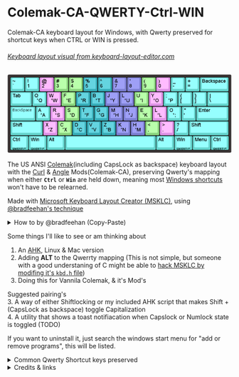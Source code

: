 # Colemak-CA-QWERTY-Ctrl-WIN
Colemak-CA keyboard layout for Windows, with Qwerty preserved for shortcut keys when CTRL or WIN is pressed.

###### [Keyboard layout visual from keyboard-layout-editor.com](http://www.keyboard-layout-editor.com/##@_backcolor=%23383232%3B&@_c=%2365d6cf&t=%23040807&f:6%3B&=~%0A%60&_t=%23000000%3B&=!%0A1&_c=%23e093e8%3B&=%2F@%0A2&_c=%238bd67f%3B&=%23%0A3&=$%0A4&_c=%2336aeba%3B&=%25%0A5&=%5E%0A6&_c=%237d80d4%3B&=%2F&%0A7&=*%0A8&_c=%238bd67f%3B&=(%0A9&_c=%23e093e8%3B&=)%0A0&_c=%2365d6cf%3B&=%2F_%0A-&=+%0A%2F=&_w:2%3B&=Backspace%3B&@_w:1.5%3B&=Tab&=Q%0A%0A%0A%0A%0A%0A%0A%0A%0A%0A*Q&_c=%23e093e8%3B&=W%0A%0A%0A%0A%0A%0A%0A%0A%0A%0A*W&_c=%238bd67f%3B&=F%0A%0A%0A%0A%0A%0A%0A%0A%0A%0A*E&_c=%2336aeba%3B&=P%0A%0A%0A%0A%0A%0A%0A%0A%0A%0A*R&=B%0A%0A%0A%0A%0A%0A%0A%0A%0A%0A*T&_c=%237d80d4%3B&=J%0A%0A%0A%0A%0A%0A%0A%0A%0A%0A*Y&=L%0A%0A%0A%0A%0A%0A%0A%0A%0A%0A*U&_c=%238bd67f%3B&=U%0A%0A%0A%0A%0A%0A%0A%0A%0A%0A*I&_c=%23e093e8%3B&=Y%0A%0A%0A%0A%0A%0A%0A%0A%0A%0A*O&_c=%2365d6cf%3B&=%2F%3B%0A%0A%0A%0A%0A%0A%0A%0A%0A%0A*P&=%7B%0A%5B&=%7D%0A%5D&_w:1.5%3B&=%7C%0A%5C%3B&@_f:4&w:1.75%3B&=BackSpace&_f:6%3B&=A%0A%0A%0A%0A%0A%0A%0A%0A%0A%0A*A&_c=%23e093e8%3B&=R%0A%0A%0A%0A%0A%0A%0A%0A%0A%0A*S&_c=%238bd67f%3B&=S%0A%0A%0A%0A%0A%0A%0A%0A%0A%0A*D&_c=%2336aeba%3B&=T%0A%0A%0A%0A%0A%0A%0A%0A%0A%0A*F&=G%0A%0A%0A%0A%0A%0A%0A%0A%0A%0A*G&_c=%237d80d4%3B&=M%0A%0A%0A%0A%0A%0A%0A%0A%0A%0A*H&=N%0A%0A%0A%0A%0A%0A%0A%0A%0A%0A*J&_c=%238bd67f%3B&=E%0A%0A%0A%0A%0A%0A%0A%0A%0A%0A*K&_c=%23e093e8%3B&=L%0A%0A%0A%0A%0A%0A%0A%0A%0A%0A*L&_c=%2365d6cf%3B&=O%0A%0A%0A%0A%0A%0A%0A%0A%0A%0A*%2F%3B&="%0A'&_w:2.25%3B&=Enter%3B&@_w:2.25%3B&=Shift&_c=%23e093e8%3B&=X%0A%0A%0A%0A%0A%0A%0A%0A%0A%0A*Z&_c=%238bd67f%3B&=C%0A%0A%0A%0A%0A%0A%0A%0A%0A%0A*X&_c=%2336aeba%3B&=D%0A%0A%0A%0A%0A%0A%0A%0A%0A%0A*C&=V%0A%0A%0A%0A%0A%0A%0A%0A%0A%0A*V&=Z%0A%0A%0A%0A%0A%0A%0A%0A%0A%0A*B&_c=%237d80d4%3B&=K%0A%0A%0A%0A%0A%0A%0A%0A%0A%0A*N&=H%0A%0A%0A%0A%0A%0A%0A%0A%0A%0A*M&_c=%238bd67f%3B&=<%0A,&_c=%23e093e8%3B&=>%0A.&_c=%2365d6cf%3B&=%3F%0A%2F%2F&_w:2.75%3B&=Shift%3B&@_w:1.25%3B&=Ctrl%0A%0A%0A%0AQWERTY*&_w:1.25%3B&=Win%0A%0A%0A%0AQWERTY*&_w:1.25%3B&=Alt&_a:7&w:6.25%3B&=&_a:4&w:1.25%3B&=Alt&_w:1.25%3B&=Win%0A%0A%0A%0AQWERTY*&_w:1.25%3B&=Menu&_w:1.25%3B&=Ctrl%0A%0A%0A%0AQWERTY*)
<picture>
<img alt="Keyboard layout visual." src="https://github.com/VeH-c/Colemak-CA-QWERTY-Ctrl-WIN/blob/main/Colemak-CA%20ANSI%20layout%20with%20Caps-Backspace%20(QWERTY%20on%20Ctrl%20%26%20SUPER)/keyboard-layout%20Colemak-QWERTY-Ctrl-CapsBk.png">
</picture>

The US ANSI [Colemak](https://colemak.com/)(including CapsLock as backspace) keyboard layout with the [Curl](http://colemakmods.github.io/ergonomic-mods/curl.html) & [Angle](http://colemakmods.github.io/ergonomic-mods/angle.html) Mods(Colemak-CA), preserving Qwerty's mapping when either **`Ctrl`** or **`Win`** are held down, meaning most [Windows shortcuts](https://support.microsoft.com/en-us/windows/keyboard-shortcuts-in-windows-dcc61a57-8ff0-cffe-9796-cb9706c75eec) won't have to be relearned.

Made with [Microsoft Keyboard Layout Creator (MSKLC)](https://www.microsoft.com/en-us/download/details.aspx?id=102134), using [@bradfeehan's technique](https://github.com/bradfeehan/Dvorak-QWERTY-Ctrl/blob/master/README.md#how)   
<details>
<summary> How to by @bradfeehan (Copy-Paste) </summary>

How?   
----

The Microsoft Keyboard Layout Creator allows you to use an existing
keyboard layout as a starting point for your own custom layout. However,
instead of the obvious choice of starting with a Dvorak layout and
setting a different value for each key in the `Ctrl` shift state (which
didn't work), I started with a QWERTY layout and changed all the key
scan codes, using the following procedure:

1. Start with any key, e.g. the bottom-left of the keyboard (which is
   `Z` on QWERTY)
2. Find what key is in the corresponding physical location on the
   Dvorak layout (semi-colon, for this key)
3. Find where *that* key is on a QWERTY keyboard (to the left of the
   `Enter` key)
4. Grab the key-code of that key, 28 in this case (having another
   untouched instance of MKLC open is useful for this)
5. Change the scan code of the original key (bottom-left key on the
   keyboard) to this scan code (from `2c` to `28`)
6. Repeat this process for all keys -- you can skip those that are the
   same on both layouts (`A`, `M`, the numbers, `\` and <code>`</code>)
7. Validate the layout, (**Project** > **Validate Layout**) making sure
   there's no duplicate scan codes or other errors/warnings
8. Export the DLL and setup package, then install it

I needed to restart after these steps, for it to finally work, but YMMV.
</details>


Some things I'll like to see or am thinking about   
1. An [AHK](https://autohotkey.com/), Linux & Mac version  
2. Adding **ALT** to the Qwerrty mapping (This is not simple, but someone with a good understaning of C might be able to [hack MSKLC by modifing it's `kbd.h` file](https://msklc-guide.github.io/))   
5. Doing this for Vannila Colemak, & it's Mod's 


Suggested pairing's   
3. A way of either Shiftlocking or my included AHK script that makes Shift + (CapsLock as backspace) toggle Capitalization   
4. A utility that shows a toast notifiacation when Capslock or Numlock state is toggled (TODO) 

If you want to uninstall it, just search the windows start menu for "add or remove programs", this will be listed. 

<details>
<summary> Common Qwerty Shortcut keys preserved </summary>
CTRL Z(undo), CTRL Y(redo),CRTL C(Copy),CTRL V(Paste),CTRL S(Save),CTRL Q(Quit) CTRL ShIFT T(Opens a new Tab),CTRL N(New), CTRL R(relaod)
CRTL P(Print)    
More I missed....
</details>


<details>
<summary> Credits & links </summary>
https://github.com/AWosaibi/Colemak-QWERTY-Ctrl     


https://new.reddit.com/r/Colemak/comments/q8spw0/csgos_intro_to_colemak_mods       
 
http://colemakmods.github.io/mod-dh/   
   
</details>

